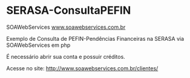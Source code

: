 # SERASA-ConsultaPEFIN
SOAWebServices www.soawebservices.com.br

Exemplo de Consulta de PEFIN-Pendências Financeiras na SERASA via SOAWebServices em php

É necessário abrir sua conta e possuir créditos.

Acesse no site: http://www.soawebservices.com.br/clientes/


